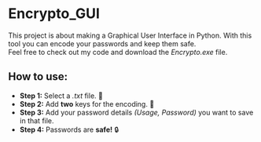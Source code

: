 # Encrypto_GUI

This project is about making a Graphical User Interface in Python. With this tool you can encode your passwords and keep them safe.    
Feel free to check out my code and download the *Encrypto.exe* file.

## How to use:

* **Step 1:** Select a *.txt* file. :page_facing_up:
* **Step 2:** Add **two** keys for the encoding. :key:
* **Step 3:** Add your password details *(Usage, Password)* you want to save in that file.
* **Step 4:** Passwords are **safe!** :lock:
